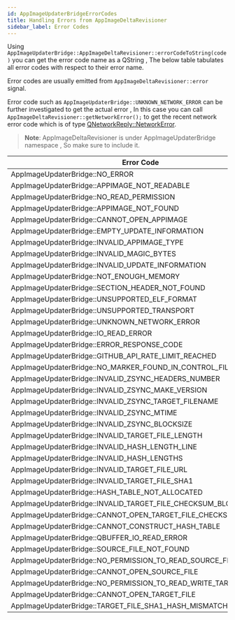```yaml
---
id: AppImageUpdaterBridgeErrorCodes
title: Handling Errors from AppImageDeltaRevisioner
sidebar_label: Error Codes
---
```


Using ```AppImageUpdaterBridge::AppImageDeltaRevisioner::errorCodeToString(code)``` you can get the error code name as 
a QString , The below table tabulates all error codes with respect to their error name.

Error codes are usually emitted from ```AppImageDeltaRevisioner::error``` signal.

Error code such as ```AppImageUpdaterBridge::UNKNOWN_NETWORK_ERROR``` can be further investigated to get the actual 
error , In this case you can call ```AppImageDeltaRevisioner::getNetworkError();``` to get the recent network error code 
which is of type [QNetworkReply::NetworkError](https://doc.qt.io/qt-5/qnetworkreply.html#NetworkError-enum).


> **Note**: AppImageDeltaRevisioner is under AppImageUpdaterBridge namespace , So make sure to include it.


| Error Code | Value |
|-----------------------------------------------------|-------|
| AppImageUpdaterBridge::NO_ERROR | 0 |
| AppImageUpdaterBridge::APPIMAGE_NOT_READABLE | 1 |
| AppImageUpdaterBridge::NO_READ_PERMISSION | 2 |
| AppImageUpdaterBridge::APPIMAGE_NOT_FOUND | 3 |
| AppImageUpdaterBridge::CANNOT_OPEN_APPIMAGE | 4 |
| AppImageUpdaterBridge::EMPTY_UPDATE_INFORMATION | 5 |
| AppImageUpdaterBridge::INVALID_APPIMAGE_TYPE | 6 |
| AppImageUpdaterBridge::INVALID_MAGIC_BYTES | 7 |
| AppImageUpdaterBridge::INVALID_UPDATE_INFORMATION | 8 |
| AppImageUpdaterBridge::NOT_ENOUGH_MEMORY | 9 |
| AppImageUpdaterBridge::SECTION_HEADER_NOT_FOUND | 10 |
| AppImageUpdaterBridge::UNSUPPORTED_ELF_FORMAT | 11 |
| AppImageUpdaterBridge::UNSUPPORTED_TRANSPORT | 12 |
| AppImageUpdaterBridge::UNKNOWN_NETWORK_ERROR | 50 |
|  AppImageUpdaterBridge::IO_READ_ERROR | 51 |
| AppImageUpdaterBridge::ERROR_RESPONSE_CODE | 52 |
| AppImageUpdaterBridge::GITHUB_API_RATE_LIMIT_REACHED | 53 |
| AppImageUpdaterBridge::NO_MARKER_FOUND_IN_CONTROL_FILE | 54 |
| AppImageUpdaterBridge::INVALID_ZSYNC_HEADERS_NUMBER | 55 |
| AppImageUpdaterBridge::INVALID_ZSYNC_MAKE_VERSION | 56 |
| AppImageUpdaterBridge::INVALID_ZSYNC_TARGET_FILENAME | 57 |
| AppImageUpdaterBridge::INVALID_ZSYNC_MTIME | 58 |
| AppImageUpdaterBridge::INVALID_ZSYNC_BLOCKSIZE | 59 |
| AppImageUpdaterBridge::INVALID_TARGET_FILE_LENGTH | 60 |
| AppImageUpdaterBridge::INVALID_HASH_LENGTH_LINE | 61 |
| AppImageUpdaterBridge::INVALID_HASH_LENGTHS | 62 |
| AppImageUpdaterBridge::INVALID_TARGET_FILE_URL | 63 |
| AppImageUpdaterBridge::INVALID_TARGET_FILE_SHA1 | 64 |
|  AppImageUpdaterBridge::HASH_TABLE_NOT_ALLOCATED | 100 |
| AppImageUpdaterBridge::INVALID_TARGET_FILE_CHECKSUM_BLOCKS | 101 |
| AppImageUpdaterBridge::CANNOT_OPEN_TARGET_FILE_CHECKSUM_BLOCKS | 102 |
| AppImageUpdaterBridge::CANNOT_CONSTRUCT_HASH_TABLE | 103 |
| AppImageUpdaterBridge::QBUFFER_IO_READ_ERROR | 104 |
| AppImageUpdaterBridge::SOURCE_FILE_NOT_FOUND | 105 |
| AppImageUpdaterBridge::NO_PERMISSION_TO_READ_SOURCE_FILE | 106 |
| AppImageUpdaterBridge::CANNOT_OPEN_SOURCE_FILE | 107 |
| AppImageUpdaterBridge::NO_PERMISSION_TO_READ_WRITE_TARGET_FILE | 108 |
| AppImageUpdaterBridge::CANNOT_OPEN_TARGET_FILE | 109 |
| AppImageUpdaterBridge::TARGET_FILE_SHA1_HASH_MISMATCH | 110 |
